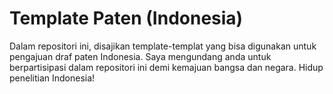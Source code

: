 # Template Paten (Indonesia)

Dalam repositori ini, disajikan template-templat yang bisa digunakan untuk pengajuan draf paten Indonesia. Saya mengundang anda untuk berpartisipasi dalam repositori ini demi kemajuan bangsa dan negara. Hidup penelitian Indonesia! 
